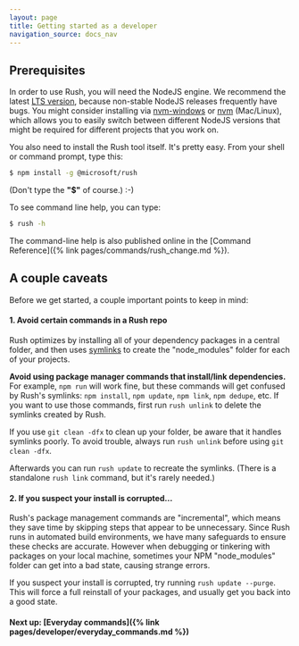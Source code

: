 ```yaml
---
layout: page
title: Getting started as a developer
navigation_source: docs_nav
---
```


## Prerequisites

In order to use Rush, you will need the NodeJS engine.  We recommend the latest [LTS version](https://nodejs.org/en/download/releases/), because non-stable NodeJS releases frequently have bugs.  You might consider installing via [nvm-windows](https://github.com/coreybutler/nvm-windows) or [nvm](https://github.com/creationix/nvm) (Mac/Linux), which allows you to easily switch between different NodeJS versions that might be required for different projects that you work on.

You also need to install the Rush tool itself.  It's pretty easy.  From your shell or command prompt, type this:

```sh
$ npm install -g @microsoft/rush
```

(Don't type the **"$"** of course.)  :-)

To see command line help, you can type:

```sh
$ rush -h
```

The command-line help is also published online in the [Command Reference]({% link pages/commands/rush_change.md %}).

## A couple caveats

Before we get started, a couple important points to keep in mind:

#### 1. Avoid certain commands in a Rush repo

Rush optimizes by installing all of your dependency packages in a central folder, and then uses [symlinks](https://en.wikipedia.org/wiki/Symbolic_link) to create the "node_modules" folder for each of your projects.

**Avoid using package manager commands that install/link dependencies.**  For example, `npm run` will work fine, but these commands will get confused by Rush's symlinks: `npm install`, `npm update`, `npm link`, `npm dedupe`, etc.  If you want to use those commands, first run `rush unlink` to delete the symlinks created by Rush.

If you use `git clean -dfx` to clean up your folder, be aware that it handles symlinks poorly.  To avoid trouble, always run `rush unlink` before using `git clean -dfx`.

Afterwards you can run `rush update` to recreate the symlinks.  (There is a standalone `rush link` command, but it's rarely needed.)


#### 2. If you suspect your install is corrupted...

Rush's package management commands are "incremental", which means they save time by skipping steps that appear to be unnecessary.  Since Rush runs in automated build environments, we have many safeguards to ensure these checks are accurate.  However when debugging or tinkering with packages on your local machine, sometimes your NPM "node_modules" folder can get into a bad state, causing strange errors.

If you suspect your install is corrupted, try running `rush update --purge`.  This will force a full reinstall of your packages, and usually get you back into a good state.

#### Next up: [Everyday commands]({% link pages/developer/everyday_commands.md %})
